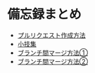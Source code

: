 # 備忘録まとめ
- [プルリクエスト作成方法](Documents/プルリクエスト作成方法.md)
- [小技集](Documents/小技集.md)
- [ブランチ間マージ方法①]()
- [ブランチ間マージ方法②]()
